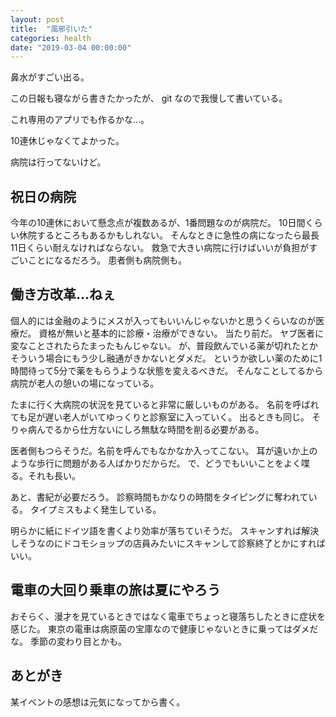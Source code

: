 ```yaml
---
layout: post
title:  "風邪引いた"
categories: health
date: "2019-03-04 00:00:00"
---
```


鼻水がすごい出る。

この日報も寝ながら書きたかったが、 git なので我慢して書いている。

これ専用のアプリでも作るかな...。

10連休じゃなくてよかった。

病院は行ってないけど。

## 祝日の病院

今年の10連休において懸念点が複数あるが、1番問題なのが病院だ。
10日間くらい休院するところもあるかもしれない。
そんなときに急性の病になったら最長11日くらい耐えなければならない。
救急で大きい病院に行けばいいが負担がすごいことになるだろう。
患者側も病院側も。

## 働き方改革...ねぇ

個人的には金融のようにメスが入ってもいいんじゃないかと思うくらいなのが医療だ。
資格が無いと基本的に診療・治療ができない。
当たり前だ。
ヤブ医者に変なことされたらたまったもんじゃない。
が、普段飲んでいる薬が切れたとかそういう場合にもう少し融通がきかないとダメだ。
というか欲しい薬のために1時間待って5分で薬をもらうような状態を変えるべきだ。
そんなことしてるから病院が老人の憩いの場になっている。

たまに行く大病院の状況を見ていると非常に厳しいものがある。
名前を呼ばれても足が遅い老人がいてゆっくりと診察室に入っていく。
出るときも同じ。
そりゃ病んでるから仕方ないにしろ無駄な時間を削る必要がある。

医者側もつらそうだ。名前を呼んでもなかなか入ってこない。
耳が遠いか上のような歩行に問題がある人ばかりだからだ。
で、どうでもいいことをよく喋る。それも長い。

あと、書紀が必要だろう。
診察時間もかなりの時間をタイピングに奪われている。
タイプミスもよく発生している。

明らかに紙にドイツ語を書くより効率が落ちていそうだ。
スキャンすれば解決しそうなのにドコモショップの店員みたいにスキャンして診察終了とかにすればいい。

## 電車の大回り乗車の旅は夏にやろう

おそらく、漫才を見ているときではなく電車でちょっと寝落ちしたときに症状を感じた。
東京の電車は病原菌の宝庫なので健康じゃないときに乗ってはダメだな。
季節の変わり目とかも。

## あとがき

某イベントの感想は元気になってから書く。
